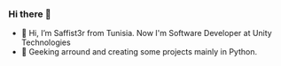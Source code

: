 ### Hi there 👋


- 👋 Hi, I’m Saffist3r from Tunisia. Now I'm Software Developer at Unity Technologies
- 👀 Geeking arround and creating some projects mainly in Python. 
